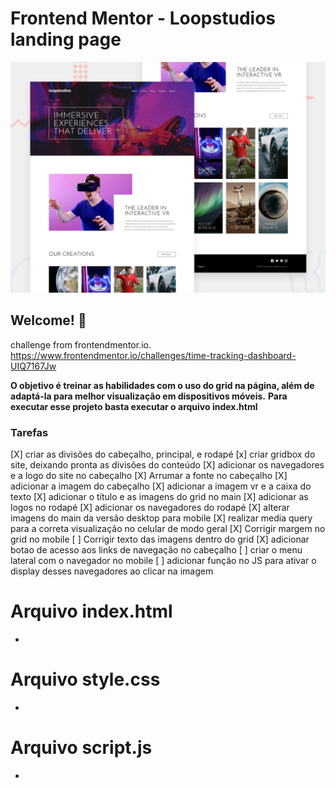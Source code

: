 # Frontend Mentor - Loopstudios landing page

![Design preview for the Loopstudios landing page coding challenge](./design/desktop-preview.jpg)

## Welcome! 👋

challenge from frontendmentor.io. https://www.frontendmentor.io/challenges/time-tracking-dashboard-UIQ7167Jw

**O objetivo é treinar as habilidades com o uso do grid na página, além de adaptá-la para melhor visualização em dispositivos móveis.** 
**Para executar esse projeto basta executar o arquivo index.html**
 ### Tarefas
 [X] criar as divisões do cabeçalho, principal, e rodapé
 [x] criar gridbox do site, deixando pronta as divisões do conteúdo
 [X] adicionar os navegadores e a logo do site no cabeçalho
 [X] Arrumar a fonte no cabeçalho
 [X] adicionar a imagem do cabeçalho
 [X] adicionar a imagem vr e a caixa do texto
 [X] adicionar o título e as imagens do grid no main
 [X] adicionar as logos no rodapé
 [X] adicionar os navegadores do rodapé
 [X] alterar imagens do main da versão desktop para mobile
 [X] realizar media query para a correta visualização no celular de modo geral
 [X] Corrigir margem no grid no mobile
 [ ] Corrigir texto das imagens dentro do grid
 [X] adicionar botao de acesso aos links de navegação no cabeçalho
 [ ] criar o menu lateral com o navegador no mobile
 [ ] adicionar função no JS para ativar o display desses navegadores ao clicar na imagem

 # Arquivo index.html
 * 

 # Arquivo style.css
 * 

 # Arquivo script.js
  * 
